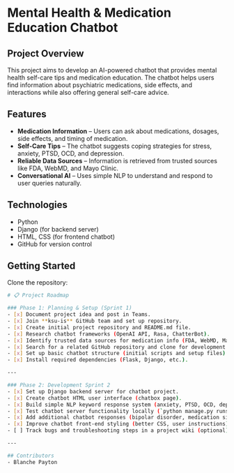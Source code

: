 # Mental Health & Medication Education Chatbot

## Project Overview
This project aims to develop an AI-powered chatbot that provides mental health self-care tips and medication education. The chatbot helps users find information about psychiatric medications, side effects, and interactions while also offering general self-care advice.

## Features
- **Medication Information** – Users can ask about medications, dosages, side effects, and timing of medication.
- **Self-Care Tips** – The chatbot suggests coping strategies for stress, anxiety, PTSD, OCD, and depression.
- **Reliable Data Sources** – Information is retrieved from trusted sources like FDA, WebMD, and Mayo Clinic.
- **Conversational AI** – Uses simple NLP to understand and respond to user queries naturally.

## Technologies
- Python
- Django (for backend server)
- HTML, CSS (for frontend chatbot)
- GitHub for version control

## Getting Started
Clone the repository:
```bash 
# 📋 Project Roadmap

### Phase 1: Planning & Setup (Sprint 1)
- [x] Document project idea and post in Teams.
- [x] Join **ksu-is** GitHub team and set up repository.
- [x] Create initial project repository and README.md file.
- [x] Research chatbot frameworks (OpenAI API, Rasa, ChatterBot).
- [x] Identify trusted data sources for medication info (FDA, WebMD, Mayo Clinic).
- [x] Search for a related GitHub repository and clone for development.
- [x] Set up basic chatbot structure (initial scripts and setup files).
- [x] Install required dependencies (Flask, Django, etc.).

---

### Phase 2: Development Sprint 2
- [x] Set up Django backend server for chatbot project.
- [x] Create chatbot HTML user interface (chatbox page).
- [x] Build simple NLP keyword response system (anxiety, PTSD, OCD, depression).
- [x] Test chatbot server functionality locally (`python manage.py runserver`).
- [x] Add additional chatbot responses (bipolar disorder, medication side effects, coping tips).
- [x] Improve chatbot front-end styling (better CSS, user instructions).
- [ ] Track bugs and troubleshooting steps in a project wiki (optional).

---

## Contributors
- Blanche Payton
